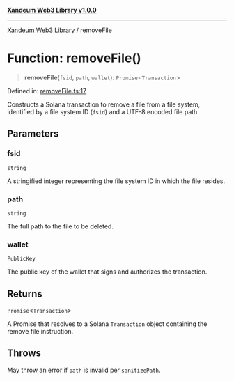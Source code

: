[**Xandeum Web3 Library v1.0.0**](../README.md)

***

[Xandeum Web3 Library](../globals.md) / removeFile

# Function: removeFile()

> **removeFile**(`fsid`, `path`, `wallet`): `Promise`\<`Transaction`\>

Defined in: [removeFile.ts:17](https://github.com/Xandeum/test_web3/blob/main/src/removeFile.ts#L17)

Constructs a Solana transaction to remove a file from a  file system,
identified by a file system ID (`fsid`) and a UTF-8 encoded file path.

## Parameters

### fsid

`string`

A stringified integer representing the file system ID in which the file resides.

### path

`string`

The full path to the file to be deleted.

### wallet

`PublicKey`

The public key of the wallet that signs and authorizes the transaction.

## Returns

`Promise`\<`Transaction`\>

A Promise that resolves to a Solana `Transaction` object containing the remove file instruction.

## Throws

May throw an error if `path` is invalid per `sanitizePath`.

